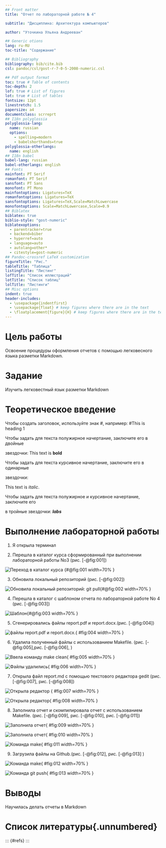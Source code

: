 ```yaml
---
## Front matter
title: "Отчет по лабораторной работе № 4"

subtitle: "Дисциплина: Архитектура компьютеров"

author: "Уточкина Ульяна Андрееван"

## Generic otions
lang: ru-RU
toc-title: "Содержание"

## Bibliography
bibliography: bib/cite.bib
csl: pandoc/csl/gost-r-7-0-5-2008-numeric.csl

## Pdf output format
toc: true # Table of contents
toc-depth: 2
lof: true # List of figures
lot: true # List of tables
fontsize: 12pt
linestretch: 1.5
papersize: a4
documentclass: scrreprt
## I18n polyglossia
polyglossia-lang:
  name: russian
  options:
	- spelling=modern
	- babelshorthands=true
polyglossia-otherlangs:
  name: english
## I18n babel
babel-lang: russian
babel-otherlangs: english
## Fonts
mainfont: PT Serif
romanfont: PT Serif
sansfont: PT Sans
monofont: PT Mono
mainfontoptions: Ligatures=TeX
romanfontoptions: Ligatures=TeX
sansfontoptions: Ligatures=TeX,Scale=MatchLowercase
monofontoptions: Scale=MatchLowercase,Scale=0.9
## Biblatex
biblatex: true
biblio-style: "gost-numeric"
biblatexoptions:
  - parentracker=true
  - backend=biber
  - hyperref=auto
  - language=auto
  - autolang=other*
  - citestyle=gost-numeric
## Pandoc-crossref LaTeX customization
figureTitle: "Рис."
tableTitle: "Таблица"
listingTitle: "Листинг"
lofTitle: "Список иллюстраций"
lotTitle: "Список таблиц"
lolTitle: "Листинги"
## Misc options
indent: true
header-includes:
  - \usepackage{indentfirst}
  - \usepackage{float} # keep figures where there are in the text
  - \floatplacement{figure}{H} # keep figures where there are in the text
---
```


# Цель работы

Освоение процедуры оформления отчетов с помощью легковесного языка разметки Markdown.


# Задание


Изучить легковестный язык разметки Markdown

# Теоретическое введение

Чтобы создать заголовок, используйте знак #, например: #This is heading 1

Чтобы задать для текста полужирное начертание, заключите его в двойные

звездочки: This text is **bold**

Чтобы задать для текста курсивное начертание, заключите его в одинарные

звездочки:

This text is *italic*.

Чтобы задать для текста полужирное и курсивное начертание, заключите его

в тройные звездочки: ***labs***

# Выполнение лабораторной работы

1. Я открыла терминал

2. Перешла в каталог курса сформированный при выполнении лабораторной работы No3  (рис. [-@fig:001])

![Переход в каталог курса](image/placeimg_800_600_tech.jpg) {#@fig:001 width=70% }

3. Обновила локальный репозиторий (рис. [-@fig:002])

![Обновила локальный репозиторий: git pull](image/l39TVXGckII.jpg){#@fig:002 width=70% }

4. Перешла в каталог с шаблоном отчета по лабораторной работе No 4 (рис. [-@fig:003])

![Шаблон](image/bCGCspmD8I4.jpg){#@fig:003 width=70% }

5. Сгенерировались файлы report.pdf и report.docx.(рис. [-@fig:004])

![файлы report.pdf и report.docx. ](image/Qa_DOl7r5IU.jpg){ #fig:004 width=70% }

6. Удалила полученный файлы с использованием Makefile. (рис. [-@fig:005],рис. [-@fig:006], )

![Ввела команду make clean](image/AdwYkUDe-ew.jpg){ #fig:005 width=70% } 

![Файлы удалились](image/7.png){ #fig:006 width=70% } 

7. Открыла файл report.md c помощью текстового редактора gedit (рис. [-@fig:007], рис. [-@fig:008])

![Открыла редактор](image/FvCLi0cCgBA.jpg) { #fig:007 width=70% } 

![Открыла редактор](image/TcF1YF2cJ_M.jpg){ #fig:008 width=70% } 


8. Заполнила отчет и скомпилировала отчет с использованием Makefile. (рис. [-@fig:009], рис. [-@fig:010],  рис. [-@fig:011])

![Заполнила отчет](image/U9FbXJ_rLkw.jpg){ #fig:009 width=70% }

![Заполнила отчет](image/SS0Zc39J0i0.jpg){ #fig:010 width=70% }

![Команда make](){ #fig:011 width=70% }

9. Загрузила файлы на Github.(рис. [-@fig:012], рис. [-@fig:013] )

![Команда make](image/ezvcF9A7OcI.jpg){ #fig:012 width=70% }

![Команда git push](image/Xiuvx61pxPE.jpg){ #fig:013 width=70% }

# Выводы

Научилась делать отчеты в Markdown

# Список литературы{.unnumbered}

::: {#refs}
:::

